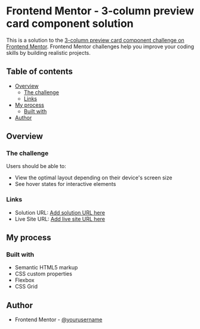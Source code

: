# Frontend Mentor - 3-column preview card component solution

This is a solution to the [3-column preview card component challenge on Frontend Mentor](https://www.frontendmentor.io/challenges/3column-preview-card-component-pH92eAR2-). Frontend Mentor challenges help you improve your coding skills by building realistic projects.

## Table of contents

- [Overview](#overview)
  - [The challenge](#the-challenge)
  - [Links](#links)
- [My process](#my-process)
  - [Built with](#built-with)
- [Author](#author)

## Overview

### The challenge

Users should be able to:

- View the optimal layout depending on their device's screen size
- See hover states for interactive elements

### Links

- Solution URL: [Add solution URL here](https://www.frontendmentor.io/solutions/3columnpreviewcardcomponentmain-using-css-grid-and-flexbox-pD820fJq-)
- Live Site URL: [Add live site URL here](https://preview-card-ab.netlify.app/)

## My process

### Built with

- Semantic HTML5 markup
- CSS custom properties
- Flexbox
- CSS Grid

## Author

- Frontend Mentor - [@yourusername](https://www.frontendmentor.io/profile/redstorm-hub)
